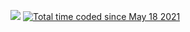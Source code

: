 <a href="https://visitorbadge.io/status?path=vil"><img src="https://api.visitorbadge.io/api/visitors?path=vil&countColor=%232ccce4&style=plastic" /></a>
<a href="https://wakatime.com/@955593e3-2634-4ae3-95a1-d0192485ed24"><img src="https://wakatime.com/badge/user/955593e3-2634-4ae3-95a1-d0192485ed24.svg" alt="Total time coded since May 18 2021" /></a>
